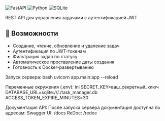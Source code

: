 ![FastAPI](https://img.shields.io/badge/FastAPI-005571?style=for-the-badge&logo=fastapi)
![Python](https://img.shields.io/badge/Python-3776AB?style=for-the-badge&logo=python&logoColor=white)
![SQLite](https://img.shields.io/badge/SQLite-07405E?style=for-the-badge&logo=sqlite&logoColor=white)

REST API для управления задачами с аутентификацией JWT
## 📌 Возможности
- Создание, чтение, обновление и удаление задач
- Аутентификация по JWT-токенам
- Фильтрация задач по статусу
- Автоматическое проставление даты создания
- Готовность к Docker-развертыванию

Запуск сервера:
bash
uvicorn app.main:app --reload

Переменные окружения (.env):
ini
SECRET_KEY=ваш_секретный_ключ
DATABASE_URL=sqlite:///./task_manager.db
ACCESS_TOKEN_EXPIRE_MINUTES=30

Документация API:
После запуска сервера документация доступна по адресам:
Swagger UI: /docs
ReDoc: /redoc
